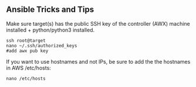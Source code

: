 ## Ansible Tricks and Tips

Make sure target(s) has the public SSH key of the controller (AWX) machine installed + python/python3 installed.

```
ssh root@target
nano ~/.ssh/authorized_keys
#add awx pub key
```

If you want to use hostnames and not IPs, be sure to add the the hostnames in AWS /etc/hosts:


```
nano /etc/hosts

```
